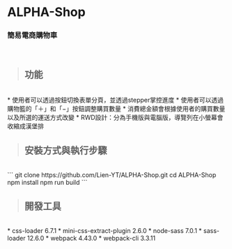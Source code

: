 # ALPHA-Shop
### 簡易電商購物車
</br>

> ## 功能  
</br>
* 使用者可以透過按鈕切換表單分頁，並透過stepper掌控進度
* 使用者可以透過購物籃的「＋」和「−」按鈕調整購買數量
* 消費總金額會根據使用者的購買數量以及所選的運送方式改變
* RWD設計：分為手機版與電腦版，導覽列在小螢幕會收縮成漢堡排


</br>

> ## 安裝方式與執行步驟  
</br>
```
git clone https://github.com/Lien-YT/ALPHA-Shop.git
cd ALPHA-Shop
npm install
npm run build
```


</br>

> ## 開發工具  
</br>
* css-loader 6.7.1
* mini-css-extract-plugin 2.6.0
* node-sass 7.0.1
* sass-loader 12.6.0
* webpack 4.43.0
* webpack-cli 3.3.11